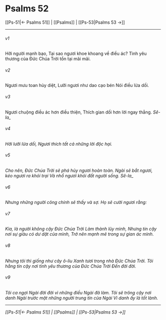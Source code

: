 # Psalms 52

[[Ps-51|← Psalms 51]] | [[Psalms]] | [[Ps-53|Psalms 53 →]]
***



###### v1 
Hỡi người mạnh bạo, Tại sao ngươi khoe khoang về điều ác? Tình yêu thương của Đức Chúa Trời tồn tại mãi mãi. 

###### v2 
Ngươi mưu toan hủy diệt, Lưỡi ngươi như dao cạo bén Nói điều lừa dối. 

###### v3 
Ngươi chuộng điều ác hơn điều thiện, Thích gian dối hơn lời ngay thẳng. <i class="selah">Sê-la_ 

###### v4 
Hỡi lưỡi lừa dối, Ngươi thích tất cả những lời độc hại. 

###### v5 
Cho nên, Đức Chúa Trời sẽ phá hủy ngươi hoàn toàn. Ngài sẽ bắt ngươi, kéo ngươi ra khỏi trại Và nhổ ngươi khỏi đất người sống. <i class="selah">Sê-la_ 

###### v6 
Nhưng những người công chính sẽ thấy và sợ. Họ sẽ cười ngươi rằng: 

###### v7 
Kìa, là người không cậy Đức Chúa Trời Làm thành lũy mình, Nhưng tin cậy nơi sự giàu có dư dật của mình, Trở nên mạnh mẽ trong sự gian ác mình. 

###### v8 
Nhưng tôi thì giống như cây ô-liu Xanh tươi trong nhà Đức Chúa Trời. Tôi hằng tin cậy nơi tình yêu thương của Đức Chúa Trời Đến đời đời. 

###### v9 
Tôi ca ngợi Ngài đời đời vì những điều Ngài đã làm. Tôi sẽ trông cậy nơi danh Ngài trước mặt những người trung tín của Ngài Vì danh ấy là tốt lành.

***
[[Ps-51|← Psalms 51]] | [[Psalms]] | [[Ps-53|Psalms 53 →]]
